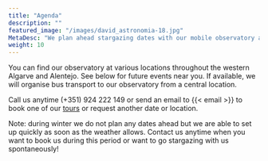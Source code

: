 ```yaml
---
title: "Agenda"
description: ""
featured_image: "/images/david_astronomia-18.jpg"
MetaDesc: "We plan ahead stargazing dates with our mobile observatory along several places in teh western Algarve and western Alentejo. See our Agenda for upcoming dates or book us directly."
weight: 10
---
```


You can find our observatory at various locations throughout the western Algarve and Alentejo. See below for future events near you.
If available, we will organise bus transport to our observatory from a central location.

Call us anytime (+351) 924 222 149 or send an email to {{< email >}} to book one of our [tours](/tours) or request another date or location.

Note: during winter we do not plan any dates ahead but we are able to set up quickly as soon as the weather allows. Contact us anytime when you want to book us during this period or want to go stargazing with us spontaneously!
